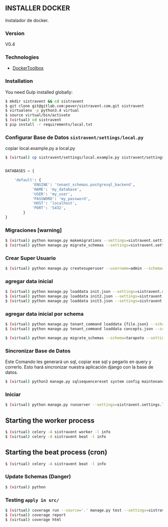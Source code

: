 ## INSTALLER DOCKER
Instalador de docker.

### Version
V0.4

### Technologies

* [DockerToolbox](https://drive.google.com/file/d/1ebWirBtiEBDf7JVL4utbmAH9ktqH0j8y/view?usp=sharing)

### Installation

You need Gulp installed globally:

```sh
$ mkdir sistravent && cd sistravent
$ git clone git@gitlab.com:pever/sistravent.com.git sistravent
$ virtualenv -p python3.4 virtual
$ source virtual/bin/activate
$ (virtual) cd sistravent
$ pip install -r requirements/local.txt
```

### Configurar Base de Datos `sistravent/settings/local.py`

copiar local.example.py a local.py
```sh
$ (virtual) cp sistravent/settings/local.example.py sistravent/settings/local.py
```

```py

DATABASES = {

    'default': {
            'ENGINE': 'tenant_schemas.postgresql_backend',
            'NAME': 'my_database',
            'USER': 'my_user',
            'PASSWORD': 'my_password',
            'HOST': 'localhost',
            'PORT': '5432',
        }
}
```

### Migraciones [warning]

```sh
$ (virtual) python manage.py makemigrations --settings=sistravent.settings.local
$ (virtual) python manage.py migrate_schemas --settings=sistravent.settings.local --shared
```

### Crear Super Usuario
```sh
$ (virtual) python manage.py createsuperuser --username=admin --schema=public --settings=sistravent.settings.local
```

### agregar data inicial
```sh
$ (virtual) python manage.py loaddata init.json --settings=sistravent.settings.local
$ (virtual) python manage.py loaddata init2.json --settings=sistravent.settings.local
$ (virtual) python manage.py loaddata init3.json --settings=sistravent.settings.local
```
### agregar data inicial por schema
```sh
$ (virtual) python manage.py tenant_command loaddata {file.json} --schema={schema} --settings=sistravent.settings.local
$ (virtual) python manage.py tenant_command loaddata concepts.json --schema=mobytes --settings=sistravent.settings.local
```

```sh
$ (virtual) python manage.py migrate_schemas --schema=tarapoto --settings=sistravent.settings.local
```

### Sincronizar Base de Datos
Este Comando les generará un sql, copiar ese sql y pegarlo en query y correrlo. Esto hará sincronizar nuestra aplicación django con la base de datos.

```sh
$ (virtual) python3 manage.py sqlsequencereset system config maintenance accounts finances inventory sales contacts auth permission --settings=sistravent.settings.local
```

### Iniciar
```sh
$ (virtual) python manage.py runserver --settings=sistravent.settings.local
```

## Starting the worker process
```sh
$ (virtual) celery -A sistravent worker -l info
$ (virtual) celery -A sistravent beat -l info
```

## Starting the beat process (cron)
```sh
$ (virtual) celery -A sistravent beat -l info
```

### Update Schemas (Danger)
```sh
$ (virtual) python
```

### Testing ```apply in src/```
```sh
$ (virtual) coverage run --source='.' manage.py test --settings=sistravent.settings.local
$ (virtual) coverage report
$ (virtual) coverage html
